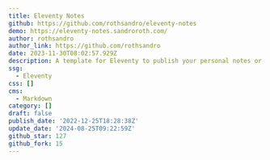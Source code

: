 ```yaml
---
title: Eleventy Notes
github: https://github.com/rothsandro/eleventy-notes
demo: https://eleventy-notes.sandroroth.com/
author: rothsandro
author_link: https://github.com/rothsandro
date: 2023-11-30T08:02:57.929Z
description: A template for Eleventy to publish your personal notes or docs.
ssg:
  - Eleventy
css: []
cms:
  - Markdown
category: []
draft: false
publish_date: '2022-12-25T18:28:38Z'
update_date: '2024-08-25T09:22:59Z'
github_star: 127
github_fork: 15
---
```

